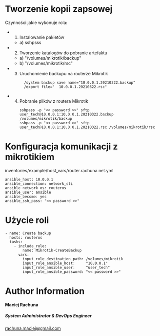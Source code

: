 Tworzenie kopii zapsowej
=========

Czynności jakie wykonuje rola:

- 1. Instalowanie pakietów
  - a) sshpsss
- 2. Tworzenie katalogów do pobranie artefaktu
  - a) "/volumes/mikrotik/backup"
  - b) "/volumes/mikrotik/rsc"
- 3. Uruchomienie backupu na routerze Mikrotik
      ```
        /system backup save name="10.0.0.1.20210322.backup"
        /export file="	10.0.0.1.20210322.rsc"
      ```
- 4. Pobranie plików z routera Mikrotik
      ```
      sshpass -p "<< password >>" sftp user_tech@10.0.0.1:10.0.0.1.20210322.backup /volumes/mikrotik/backup
      sshpass -p "<< password >>" sftp user_tech@10.0.0.1:10.0.0.1.20210322.rsc /volumes/mikrotik/rsc
      ```

Konfiguracja komunikacji z mikrotikiem
=========
inventories/example/host_vars/router.rachuna.net.yml
```
ansible_host: 10.0.0.1
ansible_connection: network_cli
ansible_network_os: routeros
ansible_user: ansible
ansible_become: yes
ansible_ssh_pass: "<< password >>"
```

Użycie roli
=========

```
- name: Create backup
  hosts: routeros
  tasks:
    - include_role:
        name: Mikrotik-CreateBackup
      vars:
        input_role_destination_path: /volumes/mikrotik
        input_role_ansible_host:     "10.0.0.1"
        input_role_ansible_user:     "user_tech"
        input_role_ansible_password: "<< password >>"
```


Author Information
=========
 **Maciej Rachuna**
##### System Administrator & DevOps Engineer
rachuna.maciej@gmail.com